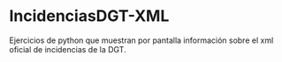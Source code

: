 # IncidenciasDGT-XML
Ejercicios de python que muestran por pantalla información sobre el xml oficial de incidencias de la DGT.
